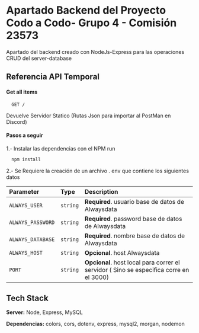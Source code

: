 # Apartado Backend del Proyecto Codo a Codo- Grupo 4 - Comisión 23573

Apartado del backend creado con NodeJs-Express para las operaciones CRUD del server-database

## Referencia API Temporal

#### Get all items

```http
  GET /
```

Devuelve Servidor Statico (Rutas Json para importar al PostMan en Discord)

#### Pasos a seguir

1.- Instalar las dependencias con el NPM run

```bash
  npm install
```

2.- Se Requiere la creación de un archivo . env que contiene los siguientes datos

| Parameter         | Type     | Description                                                                             |
| :---------------- | :------- | :-------------------------------------------------------------------------------------- |
| `ALWAYS_USER`     | `string` | **Required**. usuario base de datos de Alwaysdata                                       |
| `ALWAYS_PASSWORD` | `string` | **Required**. password base de datos de Alwaysdata                                      |
| `ALWAYS_DATABASE` | `string` | **Required**. nombre base de datos de Alwaysdata                                        |
| `ALWAYS_HOST `    | `string` | **Opcional**. host Alwaysdata                                                           |
| `PORT`            | `string` | **Opcional**. host local para correr el servidor ( Sino se especifica corre en el 3000) |

## Tech Stack

**Server:** Node, Express, MySQL

**Dependencias:** colors, cors, dotenv, express, mysql2, morgan, nodemon
